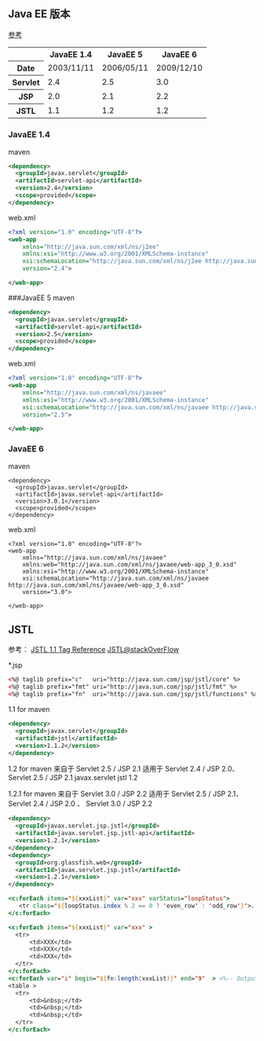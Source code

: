## Java EE 版本
[参考](http://en.wikipedia.org/wiki/Java_EE_version_history)

<table>
<tr>
  <th></th>
  <th>JavaEE 1.4</th>
  <th>JavaEE 5</th>
  <th>JavaEE 6</th>
</tr>
<tr>
  <th>Date</th>
  <td>2003/11/11</td>
  <td>2006/05/11</td>
  <td>2009/12/10</td>
</tr>
<tr>
  <th>Servlet</th>
  <td>2.4</td>
  <td>2.5</td>
  <td>3.0</td>
</tr>
<tr>
  <th>JSP</th>
  <td>2.0</td>
  <td>2.1</td>
  <td>2.2</td>
</tr>
<tr>
  <th>JSTL</th>
  <td>1.1</td>
  <td>1.2</td>
  <td>1.2</td>
</tr>
</table>


### JavaEE 1.4
maven 
```xml
<dependency>
  <groupId>javax.servlet</groupId>
  <artifactId>servlet-api</artifactId>
  <version>2.4</version>
  <scope>provided</scope>
</dependency>
```
web.xml
```xml
<?xml version="1.0" encoding="UTF-8"?>
<web-app
    xmlns="http://java.sun.com/xml/ns/j2ee"
    xmlns:xsi="http://www.w3.org/2001/XMLSchema-instance"
    xsi:schemaLocation="http://java.sun.com/xml/ns/j2ee http://java.sun.com/xml/ns/j2ee/web-app_2_4.xsd"
    version="2.4">

</web-app>
```

###JavaEE 5
maven
```xml
<dependency>
  <groupId>javax.servlet</groupId>
  <artifactId>servlet-api</artifactId>
  <version>2.5</version>
  <scope>provided</scope>
</dependency>       
```
web.xml
```xml
<?xml version="1.0" encoding="UTF-8"?>
<web-app 
    xmlns="http://java.sun.com/xml/ns/javaee"
    xmlns:xsi="http://www.w3.org/2001/XMLSchema-instance"
    xsi:schemaLocation="http://java.sun.com/xml/ns/javaee http://java.sun.com/xml/ns/javaee/web-app_2_5.xsd"
    version="2.5">

</web-app>
```

### JavaEE 6
maven
```
<dependency>
  <groupId>javax.servlet</groupId>
  <artifactId>javax.servlet-api</artifactId>
  <version>3.0.1</version>
  <scope>provided</scope>
</dependency>
```

web.xml
```
<?xml version="1.0" encoding="UTF-8"?>
<web-app
    xmlns="http://java.sun.com/xml/ns/javaee"
    xmlns:web="http://java.sun.com/xml/ns/javaee/web-app_3_0.xsd"
    xmlns:xsi="http://www.w3.org/2001/XMLSchema-instance"
    xsi:schemaLocation="http://java.sun.com/xml/ns/javaee http://java.sun.com/xml/ns/javaee/web-app_3_0.xsd"
    version="3.0">
 
</web-app>
```

## JSTL
参考：
[JSTL 1.1 Tag Reference](http://docs.oracle.com/javaee/5/jstl/1.1/docs/tlddocs/index.html)
[JSTL@stackOverFlow](http://stackoverflow.com/tags/jstl/info)

*.jsp
```xml
<%@ taglib prefix="c"   uri="http://java.sun.com/jsp/jstl/core" %>
<%@ taglib prefix="fmt" uri="http://java.sun.com/jsp/jstl/fmt" %>
<%@ taglib prefix="fn"  uri="http://java.sun.com/jsp/jstl/functions" %>
```

1.1 for maven
```xml
<dependency>
  <groupId>javax.servlet</groupId>
  <artifactId>jstl</artifactId>
  <version>1.1.2</version>
</dependency>
```

1.2 for maven
来自于 Servlet 2.5 / JSP 2.1
适用于 Servlet 2.4 / JSP 2.0、 Servlet 2.5 / JSP 2.1 
<source>
<dependency>
  <groupId>javax.servlet</groupId>
  <artifactId>jstl</artifactId>
  <version>1.2</version>
</dependency>
</source>

1.2.1 for maven
来自于 Servlet 3.0 / JSP 2.2 
适用于 Servlet 2.5 / JSP 2.1、Servlet 2.4 / JSP 2.0 、 Servlet 3.0 / JSP 2.2 
```xml
<dependency>
  <groupId>javax.servlet.jsp.jstl</groupId>
  <artifactId>javax.servlet.jsp.jstl-api</artifactId>
  <version>1.2.1</version>
</dependency>
<dependency>
  <groupId>org.glassfish.web</groupId>
  <artifactId>javax.servlet.jsp.jstl</artifactId>
  <version>1.2.1</version>
</dependency>
```


```jsp
<c:forEach items="${xxxList}" var="xxx" varStatus="loopStatus">
   <tr class="${loopStatus.index % 2 == 0 ? 'even_row' : 'odd_row'}">...</tr>
</c:forEach>
```

```jsp
<c:forEach items="${xxxList}" var="xxx" >
  <tr>
      <td>XXX</td>
      <td>XXX</td>
      <td>XXX</td>
  </tr>
</c:forEach>
<c:forEach var="i" begin="${fn:length(xxxList)}" end="9"  > <%-- Output padding lines --%>
<table >
  <tr>
      <td>&nbsp;</td>
      <td>&nbsp;</td>
      <td>&nbsp;</td>
  </tr>
</c:forEach>
```

